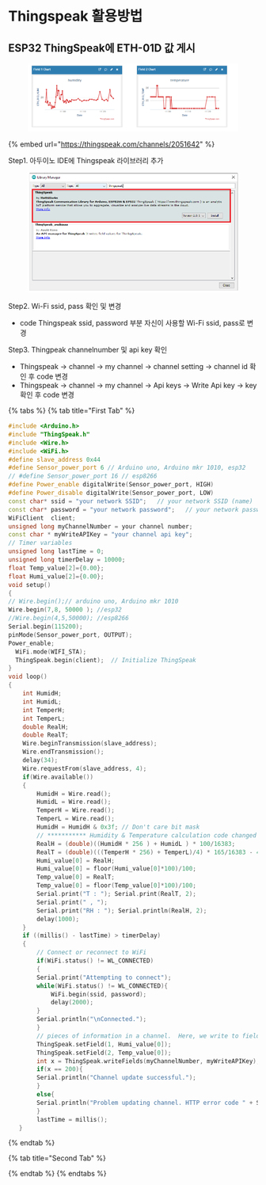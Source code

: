 # Thingspeak 활용방법

## ESP32 ThingSpeak에 ETH-01D 값 게시

<figure><img src="../../../.gitbook/assets/thingspeak.png" alt=""><figcaption></figcaption></figure>

{% embed url="https://thingspeak.com/channels/2051642" %}



Step1. 아두이노 IDE에 Thingspeak 라이브러리 추가

<figure><img src="../../../.gitbook/assets/thingspeak_ide_library.png" alt=""><figcaption></figcaption></figure>

Step2. Wi-Fi ssid, pass 확인 및 변경

* code Thingspeak ssid, password 부분 자신이 사용할 Wi-Fi ssid, pass로 변경

Step3. Thingpeak channelnumber 및 api key 확인

* Thingspeak -> channel -> my channel -> channel setting -> channel id 확인 후 code 변경
* Thingspeak -> channel -> my channel -> Api keys -> Write Api key -> key 확인 후 code 변경

{% tabs %}
{% tab title="First Tab" %}
```cpp
#include <Arduino.h>
#include "ThingSpeak.h"
#include <Wire.h>
#include <WiFi.h>
#define slave_address 0x44
#define Sensor_power_port 6 // Arduino uno, Arduino mkr 1010, esp32
// #define Sensor_power_port 16 // esp8266
#define Power_enable digitalWrite(Sensor_power_port, HIGH)
#define Power_disable digitalWrite(Sensor_power_port, LOW)
const char* ssid = "your network SSID";   // your network SSID (name) 
const char* password = "your network password";   // your network password
WiFiClient  client;
unsigned long myChannelNumber = your channel number;
const char * myWriteAPIKey = "your channel api key";
// Timer variables
unsigned long lastTime = 0;
unsigned long timerDelay = 10000;
float Temp_value[2]={0.00};
float Humi_value[2]={0.00};
void setup()
{
// Wire.begin();// arduino uno, Arduino mkr 1010
Wire.begin(7,8, 50000 ); //esp32
//Wire.begin(4,5,50000); //esp8266
Serial.begin(115200);
pinMode(Sensor_power_port, OUTPUT);
Power_enable;
  WiFi.mode(WIFI_STA);   
  ThingSpeak.begin(client);  // Initialize ThingSpeak
}
void loop()
{
    int HumidH;
    int HumidL;
    int TemperH;
    int TemperL;
    double RealH;
    double RealT;
    Wire.beginTransmission(slave_address);
    Wire.endTransmission();
    delay(34);
    Wire.requestFrom(slave_address, 4);
    if(Wire.available())
    {
        HumidH = Wire.read();
        HumidL = Wire.read();
        TemperH = Wire.read();
        TemperL = Wire.read();
        HumidH = HumidH & 0x3f; // Don't care bit mask
        // *********** Humidity & Temperature calculation code changed ***************************
        RealH = (double)((HumidH * 256 ) + HumidL ) * 100/16383;
        RealT = (double)(((TemperH * 256) + TemperL)/4) * 165/16383 - 40;
        Humi_value[0] = RealH;
        Humi_value[0] = floor(Humi_value[0]*100)/100;
        Temp_value[0] = RealT;
        Temp_value[0] = floor(Temp_value[0]*100)/100;
        Serial.print("T : "); Serial.print(RealT, 2);
        Serial.print(" , ");
        Serial.print("RH : "); Serial.println(RealH, 2);
        delay(1000);
    }
    if ((millis() - lastTime) > timerDelay) 
    {
        // Connect or reconnect to WiFi
        if(WiFi.status() != WL_CONNECTED)
        {
        Serial.print("Attempting to connect");
        while(WiFi.status() != WL_CONNECTED){
            WiFi.begin(ssid, password); 
            delay(2000);     
        } 
        Serial.println("\nConnected.");
        }
        // pieces of information in a channel.  Here, we write to field 1.
        ThingSpeak.setField(1, Humi_value[0]);
        ThingSpeak.setField(2, Temp_value[0]);
        int x = ThingSpeak.writeFields(myChannelNumber, myWriteAPIKey);
        if(x == 200){
        Serial.println("Channel update successful.");
        }
        else{
        Serial.println("Problem updating channel. HTTP error code " + String(x));
        }
        lastTime = millis();
   }
```
{% endtab %}

{% tab title="Second Tab" %}

{% endtab %}
{% endtabs %}
